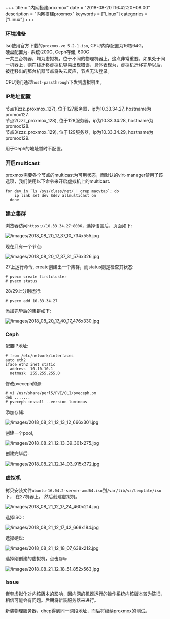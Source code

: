 +++
title = "内网搭建proxmox"
date = "2018-08-20T16:42:20+08:00"
description = "内网搭建proxmox"
keywords = ["Linux"]
categories = ["Linux"]
+++
### 环境准备
Iso使用官方下载的`proxmox-ve_5.2-1.iso`, CPU/内存配置为16核64G。    
硬盘配置为- 系统:200G, Ceph存储, 600G    
一共三台机器，均为虚拟机，位于不同的物理机器上，这点非常重要，如果处于同一机器上，则在线迁移虚拟机容易出现错误，具体表现为，虚拟机迁移完毕以后，被迁移出的那台机器节点将失去反应，节点无法登录。    

CPU我们通过`host-passthrough`下发到虚拟机里。    

### IP地址配置
节点1(zzz_proxmox_127), 位于127服务器，ip为10.33.34.27, hostname为promox127.    
节点2(zzz_proxmox_128), 位于128服务器，ip为10.33.34.28, hostname为promox128.    
节点3(zzz_proxmox_129), 位于129服务器，ip为10.33.34.29, hostname为promox129.    

用于Ceph的地址暂时不配置。

### 开启multicast
proxmox需要各个节点的multicast为可用状态，而默认的virt-manager禁用了该选项，我们使用以下命令来开启虚拟机上的multicast.    

```
for dev in `ls /sys/class/net/ | grep macvtap`; do
    ip link set dev $dev allmulticast on
  done
```

### 建立集群
浏览器访问`https://10.33.34.27:8006`，选择语言后，页面如下:    

![/images/2018_08_20_17_37_10_734x555.jpg](/images/2018_08_20_17_37_10_734x555.jpg)

现在只有一个节点:    

![/images/2018_08_20_17_37_31_576x326.jpg](/images/2018_08_20_17_37_31_576x326.jpg)

27上运行命令, create创建出一个集群，而status则是检查其状态:     

```
# pvecm create firstcluster
# pvecm status
```

28/29上分别运行:    

```
# pvecm add 10.33.34.27
```

添加完毕后的集群如下:    

![/images/2018_08_20_17_40_17_476x330.jpg](/images/2018_08_20_17_40_17_476x330.jpg)


### Ceph
配置IP地址:    

```
# from /etc/network/interfaces
auto eth2
iface eth2 inet static
  address  10.10.10.1
  netmask  255.255.255.0
```
修改pveceph的源:    

```
# vi /usr/share/perl5/PVE/CLI/pveceph.pm
deb .......
# pveceph install --version luminous
```

添加存储:    

![/images/2018_08_21_12_13_12_666x301.jpg](/images/2018_08_21_12_13_12_666x301.jpg)

创建一个pool,   

![/images/2018_08_21_12_13_39_301x275.jpg](/images/2018_08_21_12_13_39_301x275.jpg)

创建完毕后:   

![/images/2018_08_21_12_14_03_915x372.jpg](/images/2018_08_21_12_14_03_915x372.jpg)

### 虚拟机
拷贝安装文件`ubuntu-16.04.2-server-amd64.iso`到`/var/lib/vz/template/iso`下，
在27机器上， 然后创建虚拟机。    

![/images/2018_08_21_12_17_24_460x214.jpg](/images/2018_08_21_12_17_24_460x214.jpg)

选择ISO：    

![/images/2018_08_21_12_17_42_668x184.jpg](/images/2018_08_21_12_17_42_668x184.jpg)

选择硬盘:    

![/images/2018_08_21_12_18_07_638x212.jpg](/images/2018_08_21_12_18_07_638x212.jpg)

选择刚创建的虚拟机，点击`启动`:   

![/images/2018_08_21_12_18_51_852x563.jpg](/images/2018_08_21_12_18_51_852x563.jpg)

### Issue
嵌套虚拟化对内核版本的影响，因内网的机器运行的操作系统内核版本较为陈旧，相信可能会有问题。后期将新装服务器来进行。    

新装物理服务器，dhcp得到同一网段地址，而后将继续proxmox的测试。    
